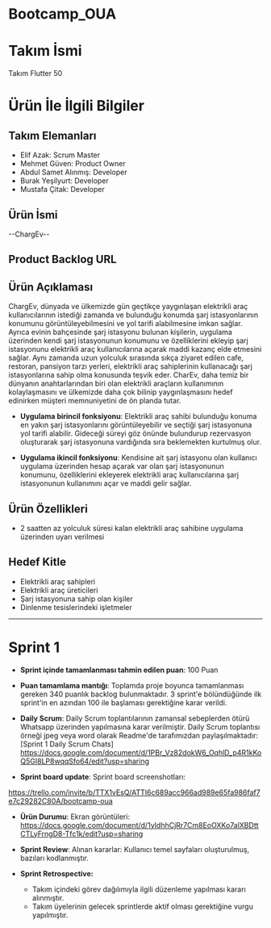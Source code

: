 # Bootcamp_OUA
 
# **Takım İsmi**

Takım Flutter 50

# Ürün İle İlgili Bilgiler

## Takım Elemanları
- Elif Azak: Scrum Master
- Mehmet Güven: Product Owner
- Abdul Samet Alınmış: Developer
- Burak Yeşilyurt: Developer
- Mustafa Çitak: Developer

## Ürün İsmi

--ChargEv--

## Product Backlog URL



## Ürün Açıklaması

ChargEv, dünyada ve ülkemizde gün geçtikçe yaygınlaşan elektrikli araç kullanıcılarının istediği zamanda ve bulunduğu konumda şarj istasyonlarının konumunu görüntüleyebilmesini ve yol tarifi alabilmesine imkan sağlar. Ayrıca evinin bahçesinde şarj istasyonu bulunan kişilerin, uygulama üzerinden kendi şarj istasyonunun konumunu ve özelliklerini ekleyip şarj istasyonunu elektrikli araç kullanıcılarına açarak maddi kazanç elde etmesini sağlar. Aynı zamanda uzun yolculuk sırasında sıkça ziyaret edilen cafe, restoran, pansiyon tarzı yerleri, elektrikli araç sahiplerinin kullanacağı şarj istasyonlarına sahip olma konusunda teşvik eder. CharEv, daha temiz bir dünyanın anahtarlarından biri olan elektrikli araçların kullanımının kolaylaşmasını ve ülkemizde daha çok bilinip yaygınlaşmasını hedef edinirken müşteri memnuniyetini de ön planda tutar.


- **Uygulama birincil fonksiyonu**: Elektrikli araç sahibi bulunduğu konuma en yakın şarj istasyonlarını görüntüleyebilir ve seçtiği şarj istasyonuna yol tarifi alabilir. Gideceği süreyi göz önünde bulundurup rezervasyon oluşturarak şarj istasyonuna vardığında sıra beklemekten kurtulmuş olur.

- **Uygulama ikincil fonksiyonu**: Kendisine ait şarj istasyonu olan kullanıcı uygulama üzerinden hesap açarak var olan şarj istasyonunun konumunu, özelliklerini ekleyerek elektrikli araç kullanıcılarına şarj istasyonunun kullanımını açar ve maddi gelir sağlar.

## Ürün Özellikleri

- 2 saatten az yolculuk süresi kalan elektrikli araç sahibine uygulama üzerinden uyarı verilmesi
  

## Hedef Kitle

- Elektrikli araç sahipleri
- Elektrikli araç üreticileri
- Şarj istasyonuna sahip olan kişiler
- Dinlenme tesislerindeki işletmeler


---

# Sprint 1

- **Sprint içinde tamamlanması tahmin edilen puan**: 100 Puan


- **Puan tamamlama mantığı**: Toplamda proje boyunca tamamlanması gereken 340 puanlık backlog bulunmaktadır. 3 sprint'e bölündüğünde ilk sprint'in en azından 100 ile başlaması gerektiğine karar verildi.


- **Daily Scrum**: Daily Scrum toplantılarının zamansal sebeplerden ötürü Whatsapp üzerinden yapılmasına karar verilmiştir. Daily Scrum toplantısı örneği jpeg veya word olarak Readme'de tarafımızdan paylaşılmaktadır: [Sprint 1 Daily Scrum Chats] 
https://docs.google.com/document/d/1PBr_Vz82dokW6_OqhlD_p4R1kKoQ5GI8LP8wqqSfo64/edit?usp=sharing

- **Sprint board update**: Sprint board screenshotları: 

https://trello.com/invite/b/TTX1vEsQ/ATTI6c689acc966ad989e65fa986faf7e7c29282C80A/bootcamp-oua

- **Ürün Durumu**: Ekran görüntüleri:
 https://docs.google.com/document/d/1yIdhhCjRr7Cm8EoOXKo7alXBDttCTLyFrngD8-Tfc1k/edit?usp=sharing

- **Sprint Review**: 
Alınan kararlar: Kullanıcı temel sayfaları oluşturulmuş, bazıları kodlanmıştır. 

- **Sprint Retrospective:**
  - Takım içindeki görev dağılımıyla ilgili düzenleme yapılması kararı alınmıştır.
  - Takım üyelerinin gelecek sprintlerde aktif olması gerektiğine vurgu yapılmıştır.
